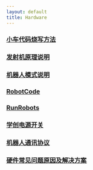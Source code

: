 ```yaml
---
layout: default 
title: Hardware
---
```

### [小车代码烧写方法](../docs/Hardware/小车代码烧写方法.md)
### [发射机原理说明](../docs/Hardware/发射机原理说明.md)
### [机器人模式说明](../docs/Hardware/机器人模式说明.md)
### [RobotCode](../docs/Hardware/RobotCode.md)
### [RunRobots](../docs/Hardware/RunRobots.md)
### [学创电源开关](../docs/Hardware/学创电源开关.md)
### [机器人通讯协议](../docs/Hardware/机器人通讯协议.md)
### [硬件常见问题原因及解决方案](../docs/Hardware/硬件常见问题原因及解决方案.md)
